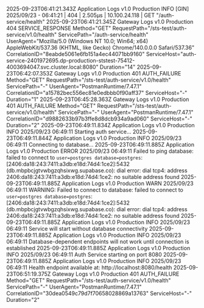 2025-09-23T06:41:21.343Z Application Logs v1.0 Production INFO [GIN] 2025/09/23 - 06:41:21 | 404 |       2.505µs |   10.100.24.118 | GET      "/auth-service/health"
2025-09-23T06:41:21.345Z Gateway Logs v1.0 Production 404 SERVICE_RESPONSE Method="GET" RequestPath="/sts-test/auth-service/v1.0/health" ServicePath="/auth-service/health" UserAgent="Mozilla/5.0 (Windows NT 10.0; Win64; x64) AppleWebKit/537.36 (KHTML, like Gecko) Chrome/140.0.0.0 Safari/537.36" CorrelationID="8eabde5061e6fb151a4ec44071bb9160" ServiceHost="auth-service-2401972695.dp-production-ststest-75412-4003694047.svc.cluster.local:8080" Duration="14"
2025-09-23T06:42:07.353Z Gateway Logs v1.0 Production 401 AUTH_FAILURE Method="GET" RequestPath="/sts-test/auth-service/v1.0/health" ServicePath="-" UserAgent="PostmanRuntime/7.47.1" CorrelationID="a15782bec556ec81e0edbbb0f90aff37" ServiceHost="-" Duration="1"
2025-09-23T06:45:28.363Z Gateway Logs v1.0 Production 401 AUTH_FAILURE Method="GET" RequestPath="/sts-test/auth-service/v1.0/health" ServicePath="-" UserAgent="PostmanRuntime/7.47.1" CorrelationID="d9882633b97b3ffe8d8dcb934a9ad060" ServiceHost="-" Duration="2"
2025-09-23T06:49:11.834Z Application Logs v1.0 Production INFO 2025/09/23 06:49:11 Starting auth service...
2025-09-23T06:49:11.844Z Application Logs v1.0 Production INFO 2025/09/23 06:49:11 Connecting to database...
2025-09-23T06:49:11.885Z Application Logs v1.0 Production ERROR 2025/09/23 06:49:11 Failed to ping database: failed to connect to `user=postgres database=postgres`: [2406:da18:243:7411:a3db:e18d:74d4:1ce2]:5432 (db.mbpbcjgtvwbgzqhsixwg.supabase.co): dial error: dial tcp4: address 2406:da18:243:7411:a3db:e18d:74d4:1ce2: no suitable address found
2025-09-23T06:49:11.885Z Application Logs v1.0 Production WARN 2025/09/23 06:49:11 WARNING: Failed to connect to database: failed to connect to `user=postgres database=postgres`: [2406:da18:243:7411:a3db:e18d:74d4:1ce2]:5432 (db.mbpbcjgtvwbgzqhsixwg.supabase.co): dial error: dial tcp4: address 2406:da18:243:7411:a3db:e18d:74d4:1ce2: no suitable address found
2025-09-23T06:49:11.885Z Application Logs v1.0 Production INFO 2025/09/23 06:49:11 Service will start without database connectivity
2025-09-23T06:49:11.885Z Application Logs v1.0 Production INFO 2025/09/23 06:49:11 Database-dependent endpoints will not work until connection is established
2025-09-23T06:49:11.885Z Application Logs v1.0 Production INFO 2025/09/23 06:49:11 Auth Service starting on port 8080
2025-09-23T06:49:11.885Z Application Logs v1.0 Production INFO 2025/09/23 06:49:11 Health endpoint available at: http://localhost:8080/health
2025-09-23T06:51:19.375Z Gateway Logs v1.0 Production 401 AUTH_FAILURE Method="GET" RequestPath="/sts-test/auth-service/v1.0/health" ServicePath="-" UserAgent="PostmanRuntime/7.47.1" CorrelationID="30dea0549c79d7f70658028869a13763" ServiceHost="-" Duration="2"